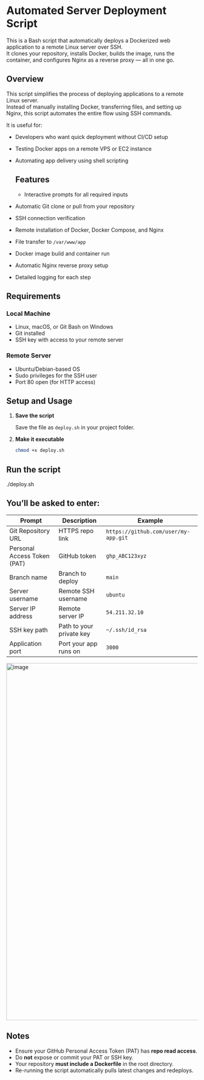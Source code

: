 # Automated Server Deployment Script
This is a Bash script that automatically deploys a Dockerized web application to a remote Linux server over SSH.  
It clones your repository, installs Docker, builds the image, runs the container, and configures Nginx as a reverse proxy — all in one go.

## Overview
This script simplifies the process of deploying applications to a remote Linux server.  
Instead of manually installing Docker, transferring files, and setting up Nginx, this script automates the entire flow using SSH commands.

It is useful for:
- Developers who want quick deployment without CI/CD setup
- Testing Docker apps on a remote VPS or EC2 instance
- Automating app delivery using shell scripting

  ## Features
  - Interactive prompts for all required inputs
- Automatic Git clone or pull from your repository
- SSH connection verification
- Remote installation of Docker, Docker Compose, and Nginx
- File transfer to `/var/www/app`
- Docker image build and container run
- Automatic Nginx reverse proxy setup
- Detailed logging for each step

## Requirements
### Local Machine
- Linux, macOS, or Git Bash on Windows
- Git installed
- SSH key with access to your remote server

### Remote Server
- Ubuntu/Debian-based OS
- Sudo privileges for the SSH user
- Port 80 open (for HTTP access)

## Setup and Usage
1. **Save the script**

   Save the file as `deploy.sh` in your project folder.

2. **Make it executable**

   ```bash
   chmod +x deploy.sh

## Run the script
  ./deploy.sh



## You’ll be asked to enter:
| Prompt                      | Description              | Example                              |
| --------------------------- | ------------------------ | ------------------------------------ |
| Git Repository URL          | HTTPS repo link          | `https://github.com/user/my-app.git` |
| Personal Access Token (PAT) | GitHub token             | `ghp_ABC123xyz`                      |
| Branch name                 | Branch to deploy         | `main`                               |
| Server username             | Remote SSH username      | `ubuntu`                             |
| Server IP address           | Remote server IP         | `54.211.32.10`                       |
| SSH key path                | Path to your private key | `~/.ssh/id_rsa`                      |
| Application port            | Port your app runs on    | `3000`                               |

<img width="1741" height="937" alt="image" src="https://github.com/user-attachments/assets/af4d0b9b-37c2-44b4-b985-78e87279363c" />

## Notes
- Ensure your GitHub Personal Access Token (PAT) has **repo read access**.
- Do **not** expose or commit your PAT or SSH key.
- Your repository **must include a Dockerfile** in the root directory.
- Re-running the script automatically pulls latest changes and redeploys.

